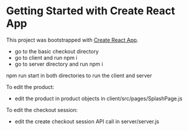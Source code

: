 # Getting Started with Create React App

This project was bootstrapped with [Create React App](https://github.com/facebook/create-react-app).

- go to the basic checkout directory
- go to client and run npm i
- go to server directory and run npm i 

npm run start in both directories to run the client and server

To edit the product:
- edit the product in product objects in client/src/pages/SplashPage.js

To edit the checkout session:
- edit the create checkout session API call in  server/server.js


